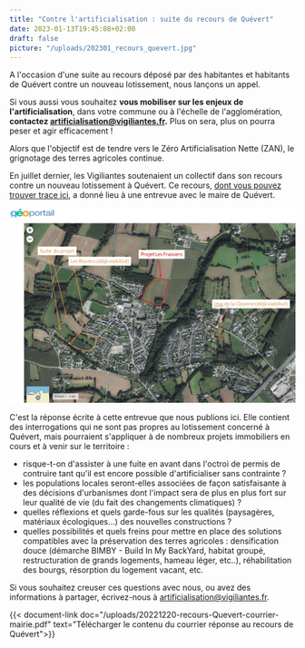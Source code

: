 ```yaml
---
title: "Contre l'artificialisation : suite du recours de Quévert"
date: 2023-01-13T19:45:08+02:00
draft: false
picture: "/uploads/202301_recours_quevert.jpg"
---
```


A l'occasion d'une suite au recours déposé par des habitantes et habitants de Quévert contre un nouveau lotissement, nous lançons un appel.

Si vous aussi vous souhaitez **vous mobiliser sur les enjeux de l'artificialisation**, dans votre commune ou à l'échelle de l'agglomération, **contactez [artificialisation@vigiliantes.fr](mailto:artificialisation@vigiliantes.fr).** Plus on sera, plus on pourra peser et agir efficacement !

<!--more-->

Alors que l'objectif est de tendre vers le Zéro Artificialisation Nette (ZAN), le grignotage des terres agricoles continue.

En juillet dernier, les Vigiliantes soutenaient un collectif dans son recours contre un nouveau lotissement à Quévert. Ce recours, [dont vous pouvez trouver trace ici](/plaidoyers/20220801_recours_quevert/), a donné lieu à une entrevue avec le maire de Quévert.

![Carte des terrains agricoles en cours de construction ou visés par des projets de lotissement en proximité du bourg dans le bourg de Quévert](/uploads/202301_Carte-zonesagri-quevert-attaquees.jpg "Carte des terrains agricoles en cours de construction ou visés par des projets de lotissement en proximité du bourg dans le bourg de Quévert")

C'est la réponse écrite à cette entrevue que nous publions ici. Elle contient des interrogations qui ne sont pas propres au lotissement concerné à Quévert, mais pourraient s'appliquer à de nombreux projets immobiliers en cours et à venir sur le territoire :
- risque-t-on d'assister à une fuite en avant dans l'octroi de permis de contruire tant qu'il est encore possible d'artificialiser sans contrainte ?
- les populations locales seront-elles associées de façon satisfaisante à des décisions d'urbanismes dont l'impact sera de plus en plus fort sur leur qualité de vie (du fait des changements climatiques) ?
- quelles réflexions et quels garde-fous sur les qualités (paysagères, matériaux écologiques...) des nouvelles constructions ?
- quelles possibilités et quels freins pour mettre en place des solutions compatibles avec la préservation des terres agricoles : densification douce (démarche BIMBY - Build In My BackYard, habitat groupé, restructuration de grands logements, hameau léger, etc..), réhabilitation des bourgs, résorption du logement vacant, etc.

Si vous souhaitez creuser ces questions avec nous, ou avez des informations à partager, écrivez-nous à [artificialisation@vigiliantes.fr](mailto:artificialisation@vigiliantes.fr).

{{< document-link doc="/uploads/20221220-recours-Quevert-courrier-mairie.pdf" text="Télécharger le contenu du courrier réponse au recours de Quévert">}}



